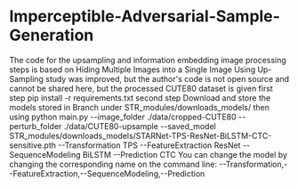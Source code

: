 # Imperceptible-Adversarial-Sample-Generation
The code for the upsampling and information embedding image processing steps is based on Hiding Multiple Images into a Single Image Using Up-Sampling study was improved, but the author's code is not open source and cannot be shared here, but the processed CUTE80 dataset is given
first step 
pip install -r requirements.txt
second step
Download and store the models stored in Branch under STR_modules/downloads_models/
then using
 python main.py --image_folder ./data/cropped-CUTE80 --perturb_folder ./data/CUTE80-upsample --saved_model STR_modules/downloads_models/STARNet-TPS-ResNet-BiLSTM-CTC-sensitive.pth --Transformation TPS --FeatureExtraction ResNet --SequenceModeling BiLSTM --Prediction CTC
You can change the model by changing the corresponding name on the command line: --Transformation,--FeatureExtraction,--SequenceModeling,--Prediction
